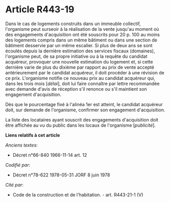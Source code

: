 # Article R443-19

Dans le cas de logements construits dans un immeuble collectif, l'organisme peut surseoir à la réalisation de la vente
jusqu'au moment où des engagements d'acquisition ont été souscrits pour 20 p. 100 au moins des logements compris dans un même
bâtiment ou dans une section de bâtiment desservie par un  même escalier. Si plus de deux ans se sont écoulés depuis la
dernière estimation des services fiscaux (domaines), l'organisme peut, de sa propre initiative ou à la requête du candidat
acquéreur, provoquer une nouvelle estimation du logement et, si cette dernière varie de plus du dixième par rapport au prix
de vente accepté antérieurement par le candidat acquéreur, il doit procéder à une révision de ce prix. L'organisme notifie ce
nouveau prix au candidat acquéreur qui, dans les trois mois [*délai*], doit lui faire connaître par lettre recommandée avec
demande d'avis de réception s'il renonce ou s'il maintient son engagement d'acquisition.

Dès que le pourcentage fixé à l'alinéa 1er est atteint, le candidat acquéreur doit, sur demande de l'organisme, confirmer son
engagement d'acquisition.

La liste des locataires ayant souscrit des engagements d'acquisition doit être affichée au vu du public dans les locaux de
l'organisme [*publicité*].

**Liens relatifs à cet article**

_Anciens textes_:

  - Décret n°66-840 1966-11-14 art. 12

_Codifié par_:

  - Décret n°78-622 1978-05-31 JORF 8 juin 1978

_Cité par_:

  - Code de la construction et de l'habitation. - art. R443-21-1 (V)
